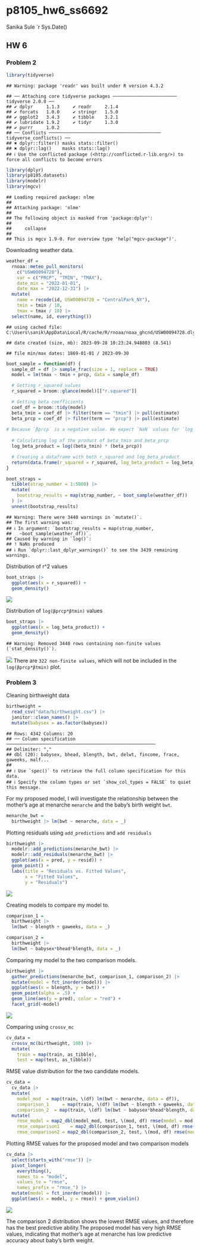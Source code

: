 p8105_hw6_ss6692
================
Sanika Sule
\`r Sys.Date()

## HW 6

### Problem 2

``` r
library(tidyverse)
```

    ## Warning: package 'readr' was built under R version 4.3.2

    ## ── Attaching core tidyverse packages ──────────────────────── tidyverse 2.0.0 ──
    ## ✔ dplyr     1.1.3     ✔ readr     2.1.4
    ## ✔ forcats   1.0.0     ✔ stringr   1.5.0
    ## ✔ ggplot2   3.4.3     ✔ tibble    3.2.1
    ## ✔ lubridate 1.9.2     ✔ tidyr     1.3.0
    ## ✔ purrr     1.0.2     
    ## ── Conflicts ────────────────────────────────────────── tidyverse_conflicts() ──
    ## ✖ dplyr::filter() masks stats::filter()
    ## ✖ dplyr::lag()    masks stats::lag()
    ## ℹ Use the conflicted package (<http://conflicted.r-lib.org/>) to force all conflicts to become errors

``` r
library(dplyr)
library(p8105.datasets)
library(modelr)
library(mgcv)
```

    ## Loading required package: nlme
    ## 
    ## Attaching package: 'nlme'
    ## 
    ## The following object is masked from 'package:dplyr':
    ## 
    ##     collapse
    ## 
    ## This is mgcv 1.9-0. For overview type 'help("mgcv-package")'.

Downloading weather data.

``` r
weather_df = 
  rnoaa::meteo_pull_monitors(
    c("USW00094728"),
    var = c("PRCP", "TMIN", "TMAX"), 
    date_min = "2022-01-01",
    date_max = "2022-12-31") |>
  mutate(
    name = recode(id, USW00094728 = "CentralPark_NY"),
    tmin = tmin / 10,
    tmax = tmax / 10) |>
  select(name, id, everything())
```

    ## using cached file: C:\Users\sanik\AppData\Local/R/cache/R/rnoaa/noaa_ghcnd/USW00094728.dly

    ## date created (size, mb): 2023-09-28 10:23:24.948803 (8.541)

    ## file min/max dates: 1869-01-01 / 2023-09-30

``` r
boot_sample = function(df) {
  sample_df = df |> sample_frac(size = 1, replace = TRUE)
  model = lm(tmax ~ tmin + prcp, data = sample_df)

  # Getting r_squared values
  r_squared = broom::glance(model)[["r.squared"]]

  # Getting beta coefficients
  coef_df = broom::tidy(model)
  beta_tmin = coef_df |> filter(term == "tmin") |> pull(estimate)
  beta_prcp = coef_df |> filter(term == "prcp") |> pull(estimate)
  
# Because `βprcp` is a negative value. We expect `NaN` values for `log_beta`.
  
  # Calculating log of the product of beta_tmin and beta_prcp
  log_beta_product = log((beta_tmin) * (beta_prcp))

  # Creating a dataframe with both r_squared and log_beta_product
  return(data.frame(r_squared = r_squared, log_beta_product = log_beta_product))
}

boot_straps = 
  tibble(strap_number = 1:5000) |> 
  mutate(
    bootstrap_results = map(strap_number, ~ boot_sample(weather_df))
  ) |> 
  unnest(bootstrap_results)
```

    ## Warning: There were 3440 warnings in `mutate()`.
    ## The first warning was:
    ## ℹ In argument: `bootstrap_results = map(strap_number,
    ##   ~boot_sample(weather_df))`.
    ## Caused by warning in `log()`:
    ## ! NaNs produced
    ## ℹ Run `dplyr::last_dplyr_warnings()` to see the 3439 remaining warnings.

Distribution of r^2 values

``` r
boot_straps |> 
  ggplot(aes(x = r_squared)) + 
  geom_density()
```

![](p8105_hw6_ss6692_files/figure-gfm/unnamed-chunk-1-1.png)<!-- -->

Distribution of `log(βprcp*βtmin)` values

``` r
boot_straps |> 
  ggplot(aes(x = log_beta_product)) + 
  geom_density()
```

    ## Warning: Removed 3440 rows containing non-finite values (`stat_density()`).

![](p8105_hw6_ss6692_files/figure-gfm/unnamed-chunk-2-1.png)<!-- -->
There are `322 non-finite values`, which will not be included in the
`log(βprcp*βtmin)` plot.

### Problem 3

Cleaning birthweight data

``` r
birthweight =
  read_csv("data/birthweight.csv") |> 
  janitor::clean_names() |> 
  mutate(babysex = as.factor(babysex))
```

    ## Rows: 4342 Columns: 20
    ## ── Column specification ────────────────────────────────────────────────────────
    ## Delimiter: ","
    ## dbl (20): babysex, bhead, blength, bwt, delwt, fincome, frace, gaweeks, malf...
    ## 
    ## ℹ Use `spec()` to retrieve the full column specification for this data.
    ## ℹ Specify the column types or set `show_col_types = FALSE` to quiet this message.

For my proposed model, I will investigate the relationship between the
mother’s age at menarche `menarche` and the baby’s birth weight `bwt`.

``` r
menarche_bwt = 
  birthweight |> lm(bwt ~ menarche, data = _)
```

Plotting residuals using `add_predictions` and `add residuals`

``` r
birthweight |> 
  modelr::add_predictions(menarche_bwt) |> 
  modelr::add_residuals(menarche_bwt) |> 
  ggplot(aes(x = pred, y = resid)) + 
  geom_point() + 
  labs(title = "Residuals vs. Fitted Values",
       x = "Fitted Values",
       y = "Residuals")
```

![](p8105_hw6_ss6692_files/figure-gfm/residual-1.png)<!-- -->

Creating models to compare my model to.

``` r
comparison_1 = 
  birthweight |> 
  lm(bwt ~ blength + gaweeks, data = _)

comparison_2 = 
  birthweight |> 
  lm(bwt ~ babysex*bhead*blength, data = _)
```

Comparing my model to the two comparison models.

``` r
birthweight |> 
  gather_predictions(menarche_bwt, comparison_1, comparison_2) |> 
  mutate(model = fct_inorder(model)) |> 
  ggplot(aes(x = blength, y = bwt)) + 
  geom_point(alpha = .5) +
  geom_line(aes(y = pred), color = "red") + 
  facet_grid(~model)
```

![](p8105_hw6_ss6692_files/figure-gfm/comparison_plots-1.png)<!-- -->

Comparing using `crossv_mc`

``` r
cv_data =
  crossv_mc(birthweight, 100) |> 
  mutate(
    train = map(train, as_tibble),
    test = map(test, as_tibble))
```

RMSE value distribution for the two candidate models.

``` r
cv_data = 
  cv_data |> 
  mutate(
    model_mod  = map(train, \(df) lm(bwt ~ menarche, data = df)),
    comparison_1     = map(train, \(df) lm(bwt ~ blength + gaweeks, data = df)),
    comparison_2  = map(train, \(df) lm(bwt ~ babysex*bhead*blength, data = df))) |> 
  mutate(
    rmse_model = map2_dbl(model_mod, test, \(mod, df) rmse(model = mod, data = df)),
    rmse_comparison1    = map2_dbl(comparison_1, test, \(mod, df) rmse(model = mod, data = df)),
    rmse_comparison2 = map2_dbl(comparison_2, test, \(mod, df) rmse(model = mod, data = df)))
```

Plotting RMSE values for the proposed model and two comparison models

``` r
cv_data |> 
  select(starts_with("rmse")) |> 
  pivot_longer(
    everything(),
    names_to = "model", 
    values_to = "rmse",
    names_prefix = "rmse_") |> 
  mutate(model = fct_inorder(model)) |> 
  ggplot(aes(x = model, y = rmse)) + geom_violin()
```

![](p8105_hw6_ss6692_files/figure-gfm/rmse_plot-1.png)<!-- -->

The comparison 2 distribution shows the lowest RMSE values, and
therefore has the best predictive ability.The proposed model has very
high RMSE values, indicating that mother’s age at menarche has low
predictive accuracy about baby’s birth weight.
